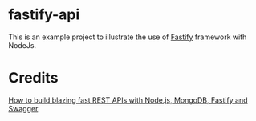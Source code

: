 # fastify-api
This is an example project to illustrate the use of [Fastify](https://www.fastify.io/) framework with NodeJs.

# Credits
[How to build blazing fast REST APIs with Node.js, MongoDB, Fastify and Swagger](https://medium.com/free-code-camp/how-to-build-blazing-fast-rest-apis-with-node-js-mongodb-fastify-and-swagger-114e062db0c9)
